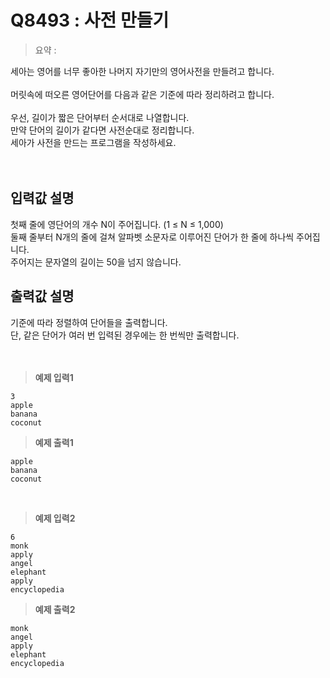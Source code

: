 # Q8493 : 사전 만들기

> 요약 : 

세아는 영어를 너무 좋아한 나머지 자기만의 영어사전을 만들려고 합니다. <br>
<br>
머릿속에 떠오른 영어단어를 다음과 같은 기준에 따라 정리하려고 합니다.<br>
<br>
우선, 길이가 짧은 단어부터 순서대로 나열합니다. <br>
만약 단어의 길이가 같다면 사전순대로 정리합니다. <br>
세아가 사전을 만드는 프로그램을 작성하세요.<br>
<br><br>

## 입력값 설명
첫째 줄에 영단어의 개수 N이 주어집니다. (1 ≤ N ≤ 1,000)<br>
둘째 줄부터 N개의 줄에 걸쳐 알파벳 소문자로 이루어진 단어가 한 줄에 하나씩 주어집니다.<br>
주어지는 문자열의 길이는 50을 넘지 않습니다.<br>


## 출력값 설명
기준에 따라 정렬하여 단어들을 출력합니다.<br>
단, 같은 단어가 여러 번 입력된 경우에는 한 번씩만 출력합니다.<br>
<br><br>

> **예제 입력1**
```
3
apple
banana
coconut
```

> **예제 출력1**
```
apple
banana
coconut
```
<br>

> **예제 입력2**
```
6
monk
apply
angel
elephant
apply
encyclopedia
```

> **예제 출력2**
```
monk
angel
apply
elephant
encyclopedia
```